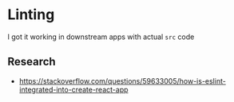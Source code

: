 # Linting

I got it working in downstream apps with actual `src` code

## Research

* https://stackoverflow.com/questions/59633005/how-is-eslint-integrated-into-create-react-app
